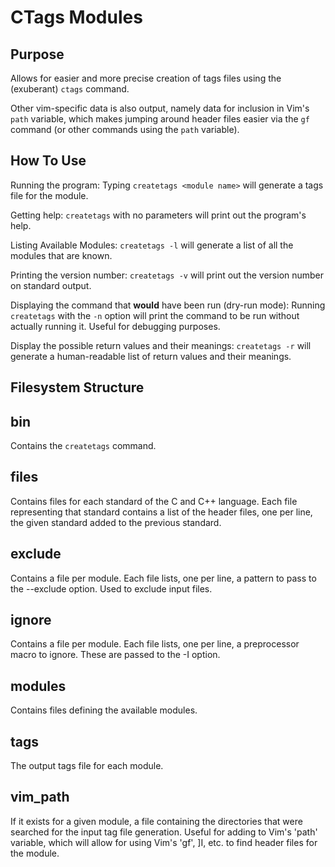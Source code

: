 CTags Modules
=============

## Purpose
Allows for easier and more precise creation of tags files using the (exuberant) `ctags` command.

Other vim-specific data is also output, namely data for inclusion in Vim's `path` variable, which makes
jumping around header files easier via the `gf` command (or other commands using the `path` variable).

## How To Use
Running the program: Typing `createtags <module name>` will generate a tags file for the module.

Getting help: `createtags` with no parameters will print out the program's help.

Listing Available Modules: `createtags -l` will generate a list of all the modules that are known.

Printing the version number: `createtags -v` will print out the version number on standard output.

Displaying the command that **would** have been run (dry-run mode): Running `createtags` with the `-n` option
will print the command to be run without actually running it.  Useful for debugging purposes.

Display the possible return values and their meanings: `createtags -r` will generate a human-readable list of return values and their meanings.

## Filesystem Structure
bin
---
Contains the `createtags` command.

files
---
Contains files for each standard of the C and C++ language.  Each file representing that standard contains a list of the header files, one per line, the given standard added to the previous standard.

exclude
---
Contains a file per module.  Each file lists, one per line, a pattern to pass to the --exclude option.  Used to exclude input files.

ignore
---
Contains a file per module.  Each file lists, one per line, a preprocessor macro to ignore.  These are passed to the -I option.

modules
---
Contains files defining the available modules.

tags
---
The output tags file for each module.

vim_path
---
If it exists for a given module, a file containing the directories that were searched for the input tag file generation.
Useful for adding to Vim's 'path' variable, which will allow for using Vim's 'gf', ]I, etc. to find header files for the module.
